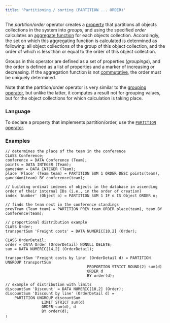 ```yaml
---
title: 'Partitioning / sorting (PARTITION ... ORDER)'
---
```


The *partition/order* operator creates a [property](Properties.md) that partitions all objects collections in the system into *groups*, and using the specified *order* calculates an [aggregate function](Set_operations.md#func) for each objects collection. Accordingly, the set on which this aggregating function is calculated is determined as following: all object collections of the group of this object collection, and the order of which is less than or equal to the order of this object collection. 

Groups in this operator are defined as a set of properties (*groupings*), and the order is defined as a list of properties and a marker of increasing or decreasing. If the aggregation function is not [commutative](Set_operations.md#commutative), the order must be uniquely determined. 

Note that the partition/order operator is very similar to the [grouping operator](Grouping_GROUP.md), but unlike the latter, it computes a result not for grouping values, but for the object collections for which calculation is taking place.

### Language

To declare a property that implements partition/order, use the [`PARTITION` operator](PARTITION_operator.md). 

### Examples

```lsf
// determines the place of the team in the conference
CLASS Conference;
conference = DATA Conference (Team);
points = DATA INTEGER (Team);
gamesWon = DATA INTEGER (Team);
place 'Place' (Team team) = PARTITION SUM 1 ORDER DESC points(team), gamesWon(team) BY conference(team);

// building ordinal indexes of objects in the database in ascending order of their internal IDs (i.e., in the order of creation)
index 'Number' (Object o) = PARTITION SUM 1 IF o IS Object ORDER o;

// finds the team next in the conference standings
prevTeam (Team team) = PARTITION PREV team ORDER place(team), team BY conference(team);

// proportional distribution example
CLASS Order;
transportSum 'Freight costs' = DATA NUMERIC[10,2] (Order);

CLASS OrderDetail;
order = DATA Order (OrderDetail) NONULL DELETE;
sum = DATA NUMERIC[14,2] (OrderDetail);

transportSum 'Freight costs by line' (OrderDetail d) = PARTITION UNGROUP transportSum
                                    PROPORTION STRICT ROUND(2) sum(d)
                                    ORDER d
                                    BY order(d);

// example of distribution with limits
discountSum 'Discount' = DATA NUMERIC[10,2] (Order);
discountSum 'Discount by line' (OrderDetail d) =
    PARTITION UNGROUP discountSum
                LIMIT STRICT sum(d)
                ORDER sum(d), d
                BY order(d);
;
```
